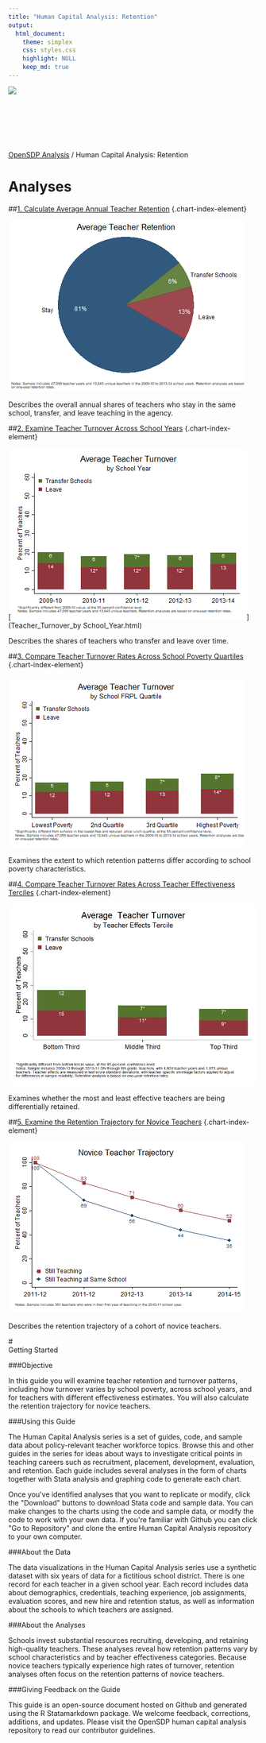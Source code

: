```yaml
---
title: "Human Capital Analysis: Retention"
output: 
  html_document:
    theme: simplex
    css: styles.css
    highlight: NULL
    keep_md: true
---
```


<div class="navbar navbar-default navbar-fixed-top" id="logo">
<div class="container">
<img src="OpenSDP-Banner_crimson.jpg" style="display: block; margin: 0 auto; height: 115px;">
</div>
</div>

[OpenSDP Analysis](http://opensdp.github.io/analysis)  /  Human Capital Analysis: Retention

# Analyses

##[1. Calculate Average Annual Teacher Retention](Average_Annual_Teacher_Retention.html) {.chart-index-element}

[![](Average_Annual_Teacher_Retention.png)](Average_Annual_Teacher_Retention.html)

Describes the overall annual shares of teachers who stay in the same school, transfer, and leave teaching in the agency.

##[2. Examine Teacher Turnover Across School Years](Teacher_Turnover_by_School_Year.html) {.chart-index-element}

[![](Teacher_Turnover_by_School_Year.png)](Teacher_Turnover_by School_Year.html)

Describes the shares of teachers who transfer and leave over time.

##[3. Compare Teacher Turnover Rates Across School Poverty Quartiles](Teacher_Turnover_by_School_Poverty_Quartile.html) {.chart-index-element}

[![](Teacher_Turnover_by_School_Poverty_Quartile.png)](Teacher_Turnover_by_School_Poverty_Quartile.html)

Examines the extent to which retention patterns differ according to school poverty characteristics.

##[4. Compare Teacher Turnover Rates Across Teacher Effectiveness Terciles](Teacher_Turnover_by_Teacher_Effectiveness_Tercile.html) {.chart-index-element}

[![](Teacher_Turnover_by_Teacher_Effectiveness_Tercile.png)](Teacher_Turnover_by_Teacher_Effectiveness_Tercile.html)

Examines whether the most and least effective teachers are being differentially retained.

##[5. Examine the Retention Trajectory for Novice Teachers](Novice_Teacher_Retention_Trajectory.html) {.chart-index-element}

[![](Novice_Teacher_Retention_Trajectory.png)](Novice_Teacher_Retention_Trajectory.html)

Describes the retention trajectory of a cohort of novice teachers.

#<br style="clear:both">Getting Started

###Objective

In this guide you will examine teacher retention and turnover patterns, including how turnover varies by school poverty, across school years, and for teachers with different effectiveness estimates. You will also calculate the retention trajectory for novice teachers.

###Using this Guide

The Human Capital Analysis series is a set of guides, code, and sample data about policy-relevant teacher workforce topics. Browse this and other guides in the series for ideas about ways to investigate critical points in teaching careers such as recruitment, placement, development, evaluation, and retention. Each guide includes several analyses in the form of charts together with Stata analysis and graphing code to generate each chart.

Once you've identified analyses that you want to replicate or modify, click the "Download" buttons to download Stata code and sample data. You can make changes to the charts using the code and sample data, or modify the code to work with your own data. If you're familiar with Github you can click "Go to Repository" and clone the entire Human Capital Analysis repository to your own computer.

###About the Data

The data visualizations in the Human Capital Analysis series use a synthetic dataset with six years of data for a fictitious school district. There is one record for each teacher in a given school year. Each record includes data about demographics, credentials, teaching experience, job assignments, evaluation scores, and new hire and retention status, as well as information about the schools to which teachers are assigned. 

###About the Analyses

Schools invest substantial resources recruiting, developing, and retaining high-quality teachers. These analyses reveal how retention patterns vary by school characteristics and by teacher effectiveness categories. Because novice teachers typically experience high rates of turnover, retention analyses often focus on the retention patterns of novice teachers.

###Giving Feedback on the Guide

This guide is an open-source document hosted on Github and generated using the R Statamarkdown package. We welcome feedback, corrections, additions, and updates. Please visit the OpenSDP human capital analysis repository to read our contributor guidelines.
